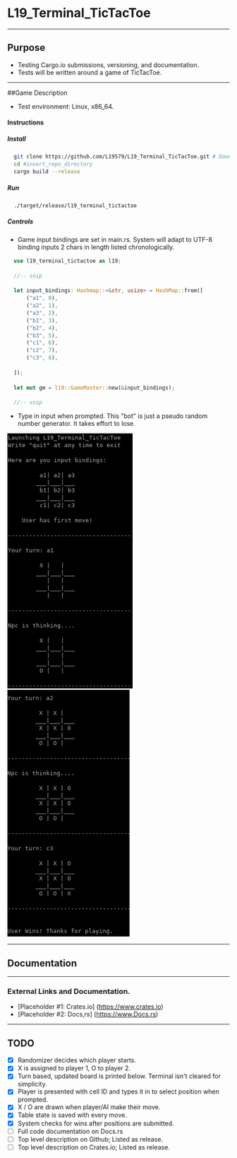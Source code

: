 # L19_Terminal_TicTacToe
---
## Purpose
- Testing Cargo.io submissions, versioning, and documentation.
- Tests will be written around a game of TicTacToe.
---
##Game Description
- Test environment: Linux, x86_64.
#### Instructions
##### Install
```bash
  git clone https://github.com/L19579/L19_Terminal_TicTacToe.git # Download repo
  cd #insert_repo_directory
  cargo build --release
```
##### Run
```bash
  ./target/release/l19_terminal_tictactoe
```

##### Controls 
- Game input bindings are set in main.rs. System will adapt to UTF-8 binding
  inputs 2 chars in length listed chronologically. 
```rust
  use l19_terminal_tictactoe as l19;
  
  //-- snip
  
  let input_bindings: Hashmap::<&str, usize> = HashMap::from([
      ("a1", 0),
      ("a2", 1),
      ("a3", 2),
      ("b1", 3),
      ("b2", 4),
      ("b3", 5),
      ("c1", 6),
      ("c2", 7),
      ("c3", 8),

  ]);

  let mut gm = l19::GameMaster::new(&input_bindings);
  
  //-- snip
```
- Type in input when prompted. This "bot" is just a pseudo random number generator. It takes effort to lose.

![Opener](https://raw.githubusercontent.com/L19579/L19_Terminal_TicTacToe/main/imgs/4_start_large.png) ![Closer](https://raw.githubusercontent.com/L19579/L19_Terminal_TicTacToe/main/imgs/5_end_large.png)

---

## Documentation
---
### External Links and Documentation.
- [Placeholder #1: Crates.io] (https://www.crates.io)
- [Placeholder #2: Docs,rs] (https://www.Docs.rs)
---
## TODO
- [x] Randomizer decides which player starts.
- [x] X is assigned to player 1, O to player 2.
- [x] Turn based, updated board is printed below. Terminal isn't cleared for simplicity.
- [x] Player is presented with cell ID and types it in to select position when prompted.
- [x] X / O are drawn when player/AI make their move.
- [x] Table state is saved with every move.
- [x] System checks for wins after positions are submitted.
- [ ] Full code documentation on Docs.rs
- [ ] Top level description on Github; Listed as release.
- [ ] Top level description on Crates.io; Listed as release.
